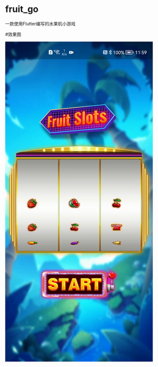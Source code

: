 # fruit_go
一款使用Flutter编写的水果机小游戏

#效果图

![动态图](https://github.com/xiaotian-freedom/fruit_go/blob/main/preview/SVID_20221111_115923_1.gif)
